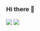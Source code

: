 ### Hi there 👋

<!--
**thatlittleboy/thatlittleboy** is a ✨ _special_ ✨ repository because its `README.md` (this file) appears on your GitHub profile.

Here are some ideas to get you started:

- 🔭 I’m currently working on ...
- 🌱 I’m currently learning ...
- 👯 I’m looking to collaborate on ...
- 🤔 I’m looking for help with ...
- 💬 Ask me about ...
- 📫 How to reach me: ...
- 😄 Pronouns: ...
- ⚡ Fun fact: ...
-->

<img align="center" src="https://github-readme-stats.vercel.app/api?username=thatlittleboy&show_icons=true&count_private=true&theme=dracula" />

<img align="center" src="https://github-readme-stats.vercel.app/api/top-langs/?username=thatlittleboy&layout=compact&theme=dracula" />
